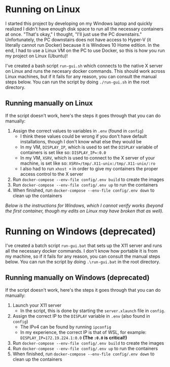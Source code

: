 # Running on Linux

I started this project by developing on my Windows laptop and quickly realized I didn't have enough disk space 
to run all the necessary containers at once. "That's okay," I thought, "I'll just use the PC downstairs." 
Unfortunately, the PC downstairs does not have access to Hyper-V (it literally cannot run Docker) because 
it is Windows 10 Home edition. In the end, I had to use a Linux VM on the PC to use Docker, so this is 
how you run my project on Linux (Ubuntu)!

I've created a bash script `run-gui.sh` which connects to the native X server on Linux and runs the necesary 
docker commands. This should work across Linux machines, but if it fails for any reason, you can consult the 
manual steps below. You can run the script by doing `./run-gui.sh` in the root directory.

## Running manually on Linux

If the script doesn't work, here's the steps it goes through that you can do manually:
1. Assign the correct values to variables in `.env` (found in `config`)
   * I think these values could be wrong if you don't have default installations, though I don't know what else they would be
   * In my VM, `DISPLAY_IP`, which is used to set the `DISPLAY` variable of containers is set like so: `DISPLAY_IP=:0.0`
   * In my VM, `XSRV`, which is used to connect to the X server of your machine, is set like so: `XSRV=/tmp/.X11-unix:/tmp/.X11-unix/:ro`
   * I also had to run `xhost +` in order to give my containers the proper access control to the X server
2. Run `docker-compose --env-file config/.env build` to create the images
3. Run `docker-compose --env-file config/.env up` to run the containers
4. When finished, run `docker-compose --env-file config/.env down` to clean up the containers


*Below is the instructions for Windows, which I cannot verify works (beyond the first container, though my edits on Linux may have broken that as well).*


# Running on Windows (deprecated)

I've created a batch script `run-gui.bat` that sets up the X11 server and runs all the necessary docker commands. 
I don't know how portable it is from my machine, so if it fails for any reason, you can consult the manual steps below. 
You can run the script by doing `.\run-gui.bat` in the root directory.

## Running manually on Windows (deprecated)

If the script doesn't work, here's the steps it goes through that you can do manually:
1. Launch your X11 server
   * In the script, this is done by starting the `server.xlaunch` file in `config`.
2. Assign the correct IP to the `DISPLAY` variable in `.env` (also found in `config`)
   * The IPv4 can be found by running `ipconfig`
   * In my experience, the correct IP is that of WSL, for example: `DISPLAY_IP=172.19.224.1:0.0` **(The `:0.0` is critical!)**
3. Run `docker-compose --env-file config/.env build` to create the images
4. Run `docker-compose --env-file config/.env up` to run the containers
5. When finished, run `docker-compose --env-file config/.env down` to clean up the containers
